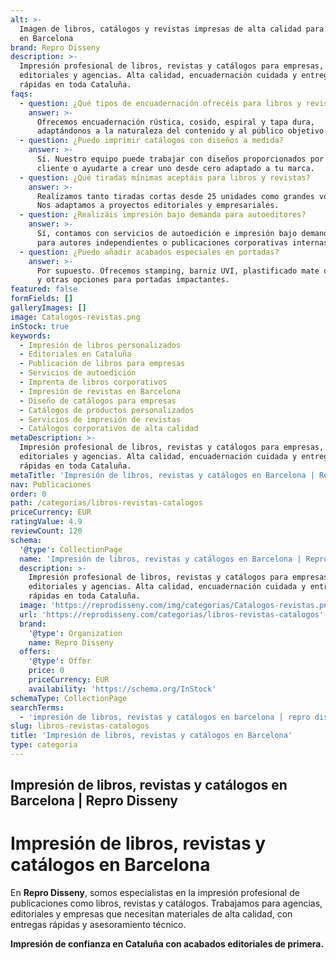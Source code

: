 ```yaml
---
alt: >-
  Imagen de libros, catálogos y revistas impresas de alta calidad para empresas
  en Barcelona
brand: Repro Disseny
description: >-
  Impresión profesional de libros, revistas y catálogos para empresas,
  editoriales y agencias. Alta calidad, encuadernación cuidada y entregas
  rápidas en toda Cataluña.
faqs:
  - question: ¿Qué tipos de encuadernación ofrecéis para libros y revistas?
    answer: >-
      Ofrecemos encuadernación rústica, cosido, espiral y tapa dura,
      adaptándonos a la naturaleza del contenido y al público objetivo.
  - question: ¿Puedo imprimir catálogos con diseños a medida?
    answer: >-
      Sí. Nuestro equipo puede trabajar con diseños proporcionados por el
      cliente o ayudarte a crear uno desde cero adaptado a tu marca.
  - question: ¿Qué tiradas mínimas aceptáis para libros y revistas?
    answer: >-
      Realizamos tanto tiradas cortas desde 25 unidades como grandes volúmenes.
      Nos adaptamos a proyectos editoriales y empresariales.
  - question: ¿Realizáis impresión bajo demanda para autoeditores?
    answer: >-
      Sí, contamos con servicios de autoedición e impresión bajo demanda, ideal
      para autores independientes o publicaciones corporativas internas.
  - question: ¿Puedo añadir acabados especiales en portadas?
    answer: >-
      Por supuesto. Ofrecemos stamping, barniz UVI, plastificado mate o brillo,
      y otras opciones para portadas impactantes.
featured: false
formFields: []
galleryImages: []
image: Catalogos-revistas.png
inStock: true
keywords:
  - Impresión de libros personalizados
  - Editoriales en Cataluña
  - Publicación de libros para empresas
  - Servicios de autoedición
  - Imprenta de libros corporativos
  - Impresión de revistas en Barcelona
  - Diseño de catálogos para empresas
  - Catálogos de productos personalizados
  - Servicios de impresión de revistas
  - Catálogos corporativos de alta calidad
metaDescription: >-
  Impresión profesional de libros, revistas y catálogos para empresas,
  editoriales y agencias. Alta calidad, encuadernación cuidada y entregas
  rápidas en toda Cataluña.
metaTitle: 'Impresión de libros, revistas y catálogos en Barcelona | Repro Disseny'
nav: Publicaciones
order: 0
path: /categorias/libros-revistas-catalogos
priceCurrency: EUR
ratingValue: 4.9
reviewCount: 120
schema:
  '@type': CollectionPage
  name: 'Impresión de libros, revistas y catálogos en Barcelona | Repro Disseny'
  description: >-
    Impresión profesional de libros, revistas y catálogos para empresas,
    editoriales y agencias. Alta calidad, encuadernación cuidada y entregas
    rápidas en toda Cataluña.
  image: 'https://reprodisseny.com/img/categorias/Catalogos-revistas.png'
  url: 'https://reprodisseny.com/categorias/libros-revistas-catalogos'
  brand:
    '@type': Organization
    name: Repro Disseny
  offers:
    '@type': Offer
    price: 0
    priceCurrency: EUR
    availability: 'https://schema.org/InStock'
schemaType: CollectionPage
searchTerms:
  - 'impresión de libros, revistas y catálogos en barcelona | repro disseny'
slug: libros-revistas-catalogos
title: 'Impresión de libros, revistas y catálogos en Barcelona'
type: categoria
---
```


## Impresión de libros, revistas y catálogos en Barcelona | Repro Disseny

# Impresión de libros, revistas y catálogos en Barcelona

En **Repro Disseny**, somos especialistas en la impresión profesional de publicaciones como libros, revistas y catálogos. Trabajamos para agencias, editoriales y empresas que necesitan materiales de alta calidad, con entregas rápidas y asesoramiento técnico.

**Impresión de confianza en Cataluña con acabados editoriales de primera.**
